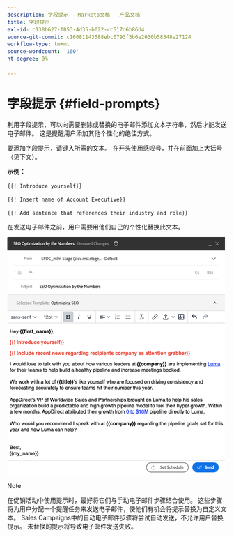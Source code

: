 ```yaml
---
description: 字段提示 — Marketo文档 — 产品文档
title: 字段提示
exl-id: c138b627-f853-4d35-b022-cc517d6b86d4
source-git-commit: c16081143588ebc0793f5b6e2630b58348e27124
workflow-type: tm+mt
source-wordcount: '160'
ht-degree: 0%

---
```


# 字段提示 {#field-prompts}

利用字段提示，可以向需要删除或替换的电子邮件添加文本字符串，然后才能发送电子邮件。 这是提醒用户添加其他个性化的绝佳方式。

要添加字段提示，请键入所需的文本。 在开头使用感叹号，并在前面加上大括号（见下文）。

**示例：**

`{{! Introduce yourself}}`

`{{! Insert name of Account Executive}}`

`{{! Add sentence that references their industry and role}}`

<p>在发送电子邮件之前，用户需要用他们自己的个性化替换此文本。

![](assets/field-prompts-1.png)

>[!NOTE]
>
>在促销活动中使用提示时，最好将它们与手动电子邮件步骤结合使用。 这些步骤将为用户分配一个提醒任务来发送电子邮件，使他们有机会将提示替换为自定义文本。 Sales Campaigns中的自动电子邮件步骤将尝试自动发送，不允许用户替换提示。 未替换的提示将导致电子邮件发送失败。
